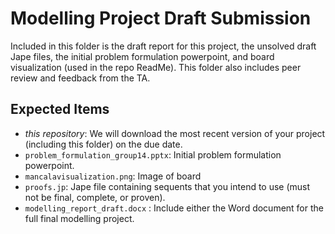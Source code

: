 # Modelling Project Draft Submission
Included in this folder is the draft report for this project, the unsolved draft Jape files, the initial problem formulation powerpoint, and board visualization (used in the repo ReadMe). This folder also includes peer review and feedback from the TA. 

## Expected Items
* *this repository*: We will download the most recent version of your project (including this folder) on the due date.
* `problem_formulation_group14.pptx`: Initial problem formulation powerpoint. 
* `mancalavisualization.png`: Image of board
* `proofs.jp`: Jape file containing sequents that you intend to use (must not be final, complete, or proven).
* `modelling_report_draft.docx` : Include either the Word document for the full final modelling project.
